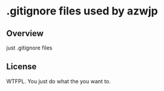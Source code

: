 .gitignore files used by azwjp
==========
Overview
----------
just .gitignore files

License
----------
WTFPL.
You just do what the you want to.
